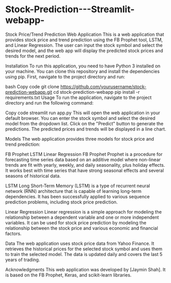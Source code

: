 # Stock-Prediction---Streamlit-webapp-

Stock Price/Trend Prediction Web Application
This is a web application that provides stock price and trend prediction using the FB Prophet tool, LSTM, and Linear Regression. The user can input the stock symbol and select the desired model, and the web app will display the predicted stock prices and trends for the next period.

Installation
To run this application, you need to have Python 3 installed on your machine. You can clone this repository and install the dependencies using pip. First, navigate to the project directory and run:

bash
Copy code
git clone https://github.com/yourusername/stock-prediction-webapp.git
cd stock-prediction-webapp
pip install -r requirements.txt
Usage
To run the application, navigate to the project directory and run the following command:

Copy code
streamlit run app.py
This will open the web application in your default browser. You can enter the stock symbol and select the desired model from the dropdown list. Click on the "Predict" button to generate the predictions. The predicted prices and trends will be displayed in a line chart.

Models
The web application provides three models for stock price and trend prediction:

FB Prophet
LSTM
Linear Regression
FB Prophet
Prophet is a procedure for forecasting time series data based on an additive model where non-linear trends are fit with yearly, weekly, and daily seasonality, plus holiday effects. It works best with time series that have strong seasonal effects and several seasons of historical data.

LSTM
Long Short-Term Memory (LSTM) is a type of recurrent neural network (RNN) architecture that is capable of learning long-term dependencies. It has been successfully applied to various sequence prediction problems, including stock price prediction.

Linear Regression
Linear regression is a simple approach for modeling the relationship between a dependent variable and one or more independent variables. It can be used for stock price prediction by modeling the relationship between the stock price and various economic and financial factors.

Data
The web application uses stock price data from Yahoo Finance. It retrieves the historical prices for the selected stock symbol and uses them to train the selected model. The data is updated daily and covers the last 5 years of trading.

Acknowledgments
This web application was developed by [Jaymin Shah]. It is based on the FB Prophet, Keras, and scikit-learn libraries.
